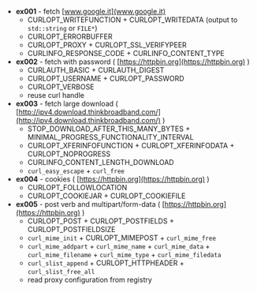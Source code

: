﻿* **ex001** - fetch [www.google.it](www.google.it)
  * CURLOPT_WRITEFUNCTION + CURLOPT_WRITEDATA (output to `std::string` or `FILE*`)
  * CURLOPT_ERRORBUFFER
  * CURLOPT_PROXY + CURLOPT_SSL_VERIFYPEER
  * CURLINFO_RESPONSE_CODE + CURLINFO_CONTENT_TYPE
* **ex002** - fetch with password ( [https://httpbin.org](https://httpbin.org) )
  * CURLAUTH_BASIC +  CURLAUTH_DIGEST
  * CURLOPT_USERNAME + CURLOPT_PASSWORD
  * CURLOPT_VERBOSE
  * reuse curl handle
* **ex003** - fetch large download ( [http://ipv4.download.thinkbroadband.com/](http://ipv4.download.thinkbroadband.com/) )
  * STOP_DOWNLOAD_AFTER_THIS_MANY_BYTES + MINIMAL_PROGRESS_FUNCTIONALITY_INTERVAL
  * CURLOPT_XFERINFOFUNCTION + CURLOPT_XFERINFODATA + CURLOPT_NOPROGRESS
  * CURLINFO_CONTENT_LENGTH_DOWNLOAD
  * `curl_easy_escape` + `curl_free`
* **ex004** - cookies ( [https://httpbin.org](https://httpbin.org) )
  * CURLOPT_FOLLOWLOCATION
  * CURLOPT_COOKIEJAR + CURLOPT_COOKIEFILE
* **ex005** - post verb and multipart/form-data ( [https://httpbin.org](https://httpbin.org) )
  * CURLOPT_POST + CURLOPT_POSTFIELDS + CURLOPT_POSTFIELDSIZE
  * `curl_mime_init` + CURLOPT_MIMEPOST + `curl_mime_free`
  * `curl_mime_addpart` + `curl_mime_name` + `curl_mime_data` + `curl_mime_filename` + `curl_mime_type` + `curl_mime_filedata`
  * `curl_slist_append` + CURLOPT_HTTPHEADER + `curl_slist_free_all`
  * read proxy configuration from registry
